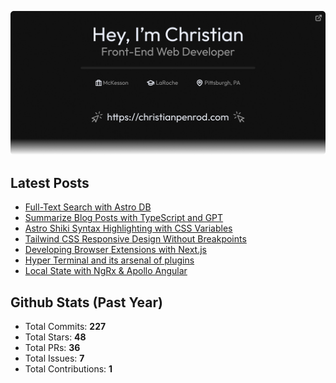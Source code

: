 <p align="center">
  <a href="https://christianpenrod.com">
    <img
      src="assets/banner.png"
      alt="Hey, I'm Christian. Front-End Web Developer (https://christianpenrod.com)."
      title="Hey, I'm Christian. Front-End Web Developer (https://christianpenrod.com)."
    />
  </a>
</p>

<h2>Latest Posts</h2>

<ul>
  
  <li><a href="https://christianpenrod.com/blog/full-text-search-with-astro-db">Full-Text Search with Astro DB</a></li>
  
  <li><a href="https://christianpenrod.com/blog/summarize-blog-posts-with-typescript-and-gpt">Summarize Blog Posts with TypeScript and GPT</a></li>
  
  <li><a href="https://christianpenrod.com/blog/astro-shiki-syntax-highlighting-with-css-variables">Astro Shiki Syntax Highlighting with CSS Variables</a></li>
  
  <li><a href="https://christianpenrod.com/blog/tailwindcss-responsive-design-without-breakpoints">Tailwind CSS Responsive Design Without Breakpoints</a></li>
  
  <li><a href="https://christianpenrod.com/blog/developing-browser-extensions-with-nextjs">Developing Browser Extensions with Next.js</a></li>
  
  <li><a href="https://christianpenrod.com/blog/hyper-terminal-and-its-arsenal-of-plugins">Hyper Terminal and its arsenal of plugins</a></li>
  
  <li><a href="https://christianpenrod.com/blog/local-state-with-ngrx-and-apollo-angular">Local State with NgRx &amp; Apollo Angular</a></li>
  
</ul>

<h2>Github Stats (Past Year)</h2>

<ul>
  <li>Total Commits: <strong>227</strong></li>
  <li>Total Stars: <strong>48</strong></li>
  <li>Total PRs: <strong>36</strong></li>
  <li>Total Issues: <strong>7</strong></li>
  <li>Total Contributions: <strong>1</strong></li>
</ul>
